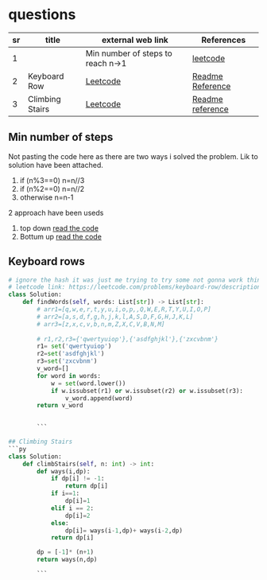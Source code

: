 # questions
|sr|title|external web link|References|
|--|-----|-----------------|----------|
|1||Min number of steps to reach n->1| [leetcode]()| [Readme reference](##Min-number-of-steps)
|2| Keyboard Row | [Leetcode](https://leetcode.com/problems/keyboard-row/description/) |[Readme Reference](##Keyboard-rows)
|3| Climbing Stairs| [Leetcode](https://leetcode.com/problems/climbing-stairs) | [Readme reference](##Climbing-Stairs)

## Min number of steps
Not pasting the code here as there are two ways i solved the problem. Lik to solution have been attached.
1. if (n%3==0) n=n//3
2. if (n%2==0) n=n//2
3. otherwise n=n-1

2 approach have been useds
1. top down [read the code](/Saturday/min-no-of-steps.py)
2. Bottum up [read the code](/Saturday/minSteps-bu.py)

## Keyboard rows

```py
# ignore the hash it was just me trying to try some not gonna work things.
# leetcode link: https://leetcode.com/problems/keyboard-row/description/
class Solution:
    def findWords(self, words: List[str]) -> List[str]:
        # arr1=[q,w,e,r,t,y,u,i,o,p,,Q,W,E,R,T,Y,U,I,O,P]
        # arr2=[a,s,d,f,g,h,j,k,l,A,S,D,F,G,H,J,K,L]
        # arr3=[z,x,c,v,b,n,m,Z,X,C,V,B,N,M]
        
        # r1,r2,r3={'qwertyuiop'},{'asdfghjkl'},{'zxcvbnm'}
        r1= set('qwertyuiop')
        r2=set('asdfghjkl')
        r3=set('zxcvbnm')
        v_word=[]
        for word in words:
            w = set(word.lower())
            if w.issubset(r1) or w.issubset(r2) or w.issubset(r3):
                v_word.append(word)
        return v_word
        

        ```

## Climbing Stairs
```py
class Solution:
    def climbStairs(self, n: int) -> int:
        def ways(i,dp):
            if dp[i] != -1:
                return dp[i]
            if i==1:
                dp[i]=1
            elif i == 2:
                dp[i]=2
            else:
                dp[i]= ways(i-1,dp)+ ways(i-2,dp)
            return dp[i]

        dp = [-1]* (n+1)
        return ways(n,dp)

        ```